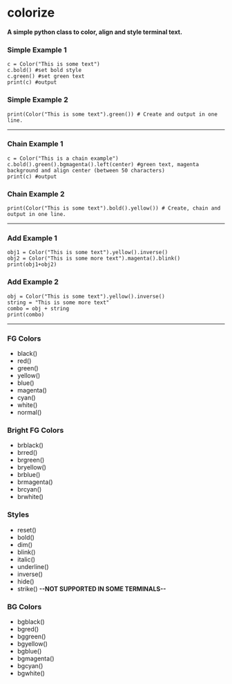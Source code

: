 # colorize
__A simple python class to color, align and style terminal text.__



### Simple Example 1

```
c = Color("This is some text")
c.bold() #set bold style
c.green() #set green text
print(c) #output
```

### Simple Example 2

```
print(Color("This is some text").green()) # Create and output in one line.
```

---

### Chain Example 1

```
c = Color("This is a chain example")
c.bold().green().bgmagenta().left(center) #green text, magenta background and align center (between 50 characters)
print(c) #output
```

### Chain Example 2

```
print(Color("This is some text").bold().yellow()) # Create, chain and output in one line.
```

---

### Add Example 1

```
obj1 = Color("This is some text").yellow().inverse()
obj2 = Color("This is some more text").magenta().blink()
print(obj1+obj2)
```

### Add Example 2

```
obj = Color("This is some text").yellow().inverse()
string = "This is some more text"
combo = obj + string
print(combo)
```

---

### FG Colors

- black()
- red()
- green()
- yellow()
- blue()
- magenta()
- cyan()
- white()
- normal()

### Bright FG Colors

- brblack()
- brred()
- brgreen()
- bryellow()
- brblue()
- brmagenta()
- brcyan()
- brwhite()

### Styles

- reset()
- bold()
- dim()
- blink()
- italic()
- underline()
- inverse()
- hide()
- strike() __--NOT SUPPORTED IN SOME TERMINALS--__

### BG Colors

- bgblack()
- bgred()
- bggreen()
- bgyellow()
- bgblue()
- bgmagenta()
- bgcyan()
- bgwhite()






